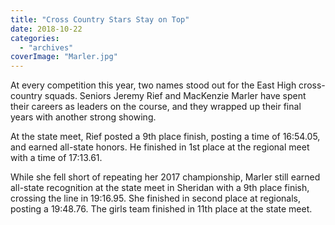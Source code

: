 ```yaml
---
title: "Cross Country Stars Stay on Top"
date: 2018-10-22
categories: 
  - "archives"
coverImage: "Marler.jpg"
---
```


At every competition this year, two names stood out for the East High cross-country squads. Seniors Jeremy Rief and MacKenzie Marler have spent their careers as leaders on the course, and they wrapped up their final years with another strong showing.

At the state meet, Rief posted a 9th place finish, posting a time of 16:54.05, and earned all-state honors. He finished in 1st place at the regional meet with a time of 17:13.61.

While she fell short of repeating her 2017 championship, Marler still earned all-state recognition at the state meet in Sheridan with a 9th place finish, crossing the line in 19:16.95. She finished in second place at regionals, posting a 19:48.76. The girls team finished in 11th place at the state meet.
